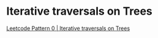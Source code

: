 # Iterative traversals on Trees

[Leetcode Pattern 0 | Iterative traversals on Trees](https://medium.com/leetcode-patterns/leetcode-pattern-0-iterative-traversals-on-trees-d373568eb0ec)

[](https://algo.monster/problems/closest_bst_values_ii)